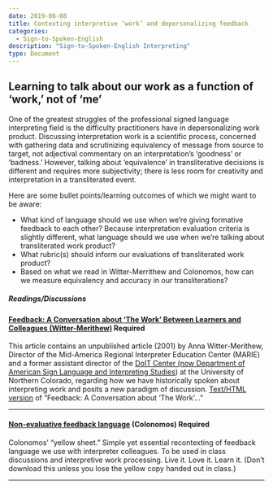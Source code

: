 ```yaml
---
date: 2019-06-08
title: Contexting interpretive ‘work’ and depersonalizing feedback
categories:
  - Sign-to-Spoken-English
description: "Sign-to-Spoken-English Interpreting"
type: Document
---
```

## Learning to talk about our work as a function of ‘work,’ not of ‘me’

One of the greatest struggles of the professional signed language interpreting field is the difficulty practitioners have in depersonalizing work product. Discussing interpretation work is a scientific process, concerned with gathering data and scrutinizing equivalency of message from source to target, not adjectival commentary on an interpretation’s ‘goodness’ or ‘badness.’ However, talking about ‘equivalence’ in transliterative decisions is different and requires more subjectivity; there is less room for creativity and interpretation in a transliterated event.

Here are some bullet points/learning outcomes of which we might want to be aware:

* What kind of language should we use when we’re giving formative feedback to each other? Because interpretation evaluation criteria is slightly different, what language should we use when we’re talking about transliterated work product?
* What rubric(s) should inform our evaluations of transliterated work product?
* Based on what we read in Witter-Merrithew and Colonomos, how can we measure equivalency and accuracy in our transliterations?

##### Readings/Discussions
#### [Feedback: A Conversation about ‘The Work’ Between Learners and Colleagues (Witter-Merithew)](http://) Required
This article contains an unpublished article (2001) by Anna Witter-Merithew, Director of the Mid-America Regional Interpreter Education Center (MARIE) and a former assistant director of the [DoIT Center (now Department of American Sign Language and Interpreting Studies](http://)) at the University of Northern Colorado, regarding how we have historically spoken about interpreting work and posits a new paradigm of discussion.
[Text/HTML version](http://) of “Feedback: A Conversation about ‘The Work’...”

***

#### [Non-evaluative feedback language](http://) (Colonomos) Required
Colonomos’ “yellow sheet.” Simple yet essential recontexting of feedback language we use with interpreter colleagues. To be used in class discussions and interpretive work processing. Live it. Love it. Learn it. (Don’t download this unless you lose the yellow copy handed out in class.)

***

